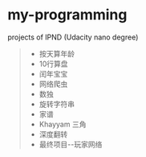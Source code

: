 # my-programming
projects of IPND (Udacity nano degree)
> - 按天算年龄
> - 10行算盘
> - 闰年宝宝
> - 网络爬虫
> - 数独
> - 旋转字符串
> - 家谱
> - Khayyam 三角
> - 深度翻转
> - 最终项目--玩家网络
